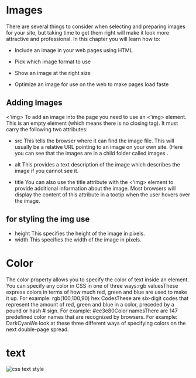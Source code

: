 # Images

There are several things to consider when selecting and
preparing images for your site, but taking time to get them
right will make it look more attractive and professional.
In this chapter you will learn how to:

+ Include an image in your web pages using HTML

+ Pick which image format to use

+ Show an image at the right size

+ Optimize an image for use on the web to make pages
load faste

## Adding Images

<'img>
To add an image into the page you need to use an <'img> element. This is an empty
element (which means there is no closing tag). It must carry the
following two attributes:

+ src
This tells the browser where
it can find the image file. This
will usually be a relative URL
pointing to an image on your
own site. (Here you can see that
the images are in a child folder
called images .

+ alt
This provides a text description
of the image which describes the
image if you cannot see it.

+ title
You can also use the title
attribute with the <'img> element
to provide additional information
about the image. Most browsers
will display the content of this
attribute in a tootip when the
user hovers over the image.

## for styling the img use

+ height
This specifies the height of the
image in pixels.
+ width
This specifies the width of the
image in pixels.

# Color

The color property allows you to specify the color of text inside an element. You can specify any color in CSS in one of three ways:rgb valuesThese express colors in terms of how much red, green and blue are used to make it up. For example: rgb(100,100,90) hex CodesThese are six-digit codes that represent the amount of red, green and blue in a color, preceded by a pound or hash # sign. For example: #ee3e80Color namesThere are 147 predefined color names that are recognized by browsers. For example: DarkCyanWe look at these three different ways of specifying colors on the next double-page spread.

# text
![css text style](https://1stwebdesigner.com/wp-content/uploads/2011/05/CSS3_Text_Effects_-_CSS3gen.jpg)

